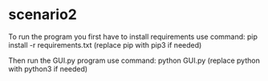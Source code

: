# scenario2

To run the program you first have to install requirements
use command: pip install -r requirements.txt
(replace pip with pip3 if needed)

Then run the GUI.py program
use command: python GUI.py
(replace python with python3 if needed)